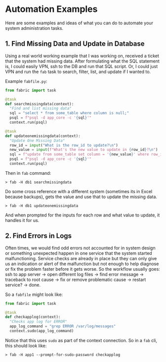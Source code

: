 # Automation Examples

Here are some examples and ideas of what you can do to automate your system administration tasks.

## 1. Find Missing Data and Update in Database

Using a real world working example that I was working on, received a ticket that the system had missing data. After formulating what the SQL statement is, I could easily VPN, ssh to the DB and run that SQL script. Or, I could just VPN and run the `fab` task to search, filter, list, and update if I wanted to.

Example `fabfile.py`:

```python
from fabric import task

@task
def searchmissingdata(context):
  "Find and list missing data"
  sql = "select * from some_table where column is null;"
  psql = f"psql -d app_core -c '{sql}'"
  context.run(psql)

@task
def updateonemissingdata(context):
  "Update One Missing Data"
  row_id = input("What is the row_id to update?\n")
  new_value = input(f"What's the new value to update in {row_id}?\n")
  sql = f"update from some_table set column = '{new_value}' where row_id = {row_id};"
  psql = f"psql -d app_core -c '{sql}'"
  context.run(psql)
```

Then in `fab` command:

```shell
> fab -H db1 searchmissingdata
```

Do some cross reference with a different system (sometimes its in Excel because backups), gets the value and use that to update the missing data.

```shell
> fab -H db1 updateonemissingdata
```

And when prompted for the inputs for each row and what value to update, it handles it for us.

## 2. Find Errors in Logs

Often times, we would find odd errors not accounted for in system design or something unexpected happen in one service that the system started malfunctioning. Service checks are already in place but they can only give us an indication or alert of the malfunction but not enough to help diagnose or fix the problem faster before it gets worse. So the workflow usually goes: ssh to app server -> open different log files -> find error message -> traceback to root cause -> fix or remove problematic cause -> restart service? -> done.

So a `fabfile` might look like:

```python
from fabric import task

@task
def checkapplog(context):
  "Checks app log for ERROR"
  app_log_command = "grep ERROR /var/log/messages"
  context.sudo(app_log_command)
```

Notice that this uses `sudo` as part of the context connection. So in a `fab` cli, this should look like:

```shell
> fab -H app1 --prompt-for-sudo-password checkapplog
```
